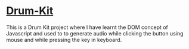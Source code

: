 # [Drum-Kit](https://avaswin.github.io/Drum-Kit/)
This is a Drum Kit project where I have learnt the DOM concept of Javascript and used to to generate audio while clicking the button using mouse and while pressing the key in keyboard.

